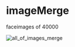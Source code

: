 # imageMerge

faceimages of 40000

![all_of_images_merge](https://user-images.githubusercontent.com/70372577/177483184-4a629116-3621-4b26-ba74-5c791743597f.jpg)
